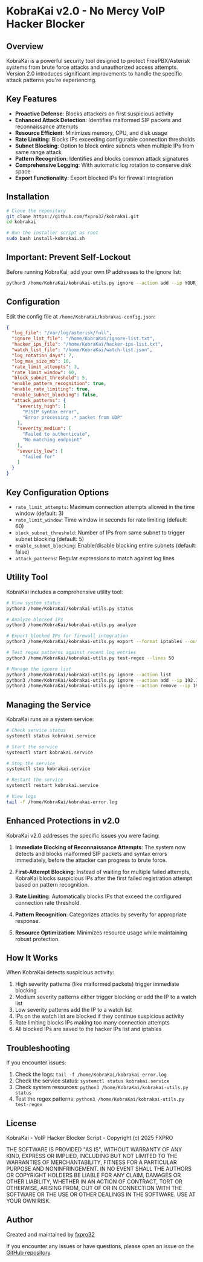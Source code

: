 # KobraKai v2.0 - No Mercy VoIP Hacker Blocker

## Overview

KobraKai is a powerful security tool designed to protect FreePBX/Asterisk systems from brute force attacks and unauthorized access attempts. Version 2.0 introduces significant improvements to handle the specific attack patterns you're experiencing.

## Key Features

- **Proactive Defense**: Blocks attackers on first suspicious activity
- **Enhanced Attack Detection**: Identifies malformed SIP packets and reconnaissance attempts
- **Resource Efficient**: Minimizes memory, CPU, and disk usage
- **Rate Limiting**: Blocks IPs exceeding configurable connection thresholds
- **Subnet Blocking**: Option to block entire subnets when multiple IPs from same range attack
- **Pattern Recognition**: Identifies and blocks common attack signatures
- **Comprehensive Logging**: With automatic log rotation to conserve disk space
- **Export Functionality**: Export blocked IPs for firewall integration

## Installation

```bash
# Clone the repository
git clone https://github.com/fxpro32/kobrakai.git
cd kobrakai

# Run the installer script as root
sudo bash install-kobrakai.sh
```

## Important: Prevent Self-Lockout

Before running KobraKai, add your own IP addresses to the ignore list:

```bash
python3 /home/KobraKai/kobrakai-utils.py ignore --action add --ip YOUR_IP
```

## Configuration

Edit the config file at `/home/KobraKai/kobrakai-config.json`:

```json
{
  "log_file": "/var/log/asterisk/full",
  "ignore_list_file": "/home/KobraKai/ignore-list.txt",
  "hacker_ips_file": "/home/KobraKai/hacker-ips-list.txt",
  "watch_list_file": "/home/KobraKai/watch-list.json",
  "log_rotation_days": 7,
  "log_max_size_mb": 10,
  "rate_limit_attempts": 3,
  "rate_limit_window": 60,
  "block_subnet_threshold": 5,
  "enable_pattern_recognition": true,
  "enable_rate_limiting": true,
  "enable_subnet_blocking": false,
  "attack_patterns": {
    "severity_high": [
      "PJSIP syntax error",
      "Error processing .* packet from UDP"
    ],
    "severity_medium": [
      "Failed to authenticate",
      "No matching endpoint"
    ],
    "severity_low": [
      "failed for"
    ]
  }
}
```

## Key Configuration Options

- `rate_limit_attempts`: Maximum connection attempts allowed in the time window (default: 3)
- `rate_limit_window`: Time window in seconds for rate limiting (default: 60)
- `block_subnet_threshold`: Number of IPs from same subnet to trigger subnet blocking (default: 5)
- `enable_subnet_blocking`: Enable/disable blocking entire subnets (default: false)
- `attack_patterns`: Regular expressions to match against log lines

## Utility Tool

KobraKai includes a comprehensive utility tool:

```bash
# View system status
python3 /home/KobraKai/kobrakai-utils.py status

# Analyze blocked IPs
python3 /home/KobraKai/kobrakai-utils.py analyze

# Export blocked IPs for firewall integration
python3 /home/KobraKai/kobrakai-utils.py export --format iptables --output /tmp/firewall-rules.txt

# Test regex patterns against recent log entries
python3 /home/KobraKai/kobrakai-utils.py test-regex --lines 50

# Manage the ignore list
python3 /home/KobraKai/kobrakai-utils.py ignore --action list
python3 /home/KobraKai/kobrakai-utils.py ignore --action add --ip 192.168.1.100
python3 /home/KobraKai/kobrakai-utils.py ignore --action remove --ip 192.168.1.100
```

## Managing the Service

KobraKai runs as a system service:

```bash
# Check service status
systemctl status kobrakai.service

# Start the service
systemctl start kobrakai.service

# Stop the service
systemctl stop kobrakai.service

# Restart the service
systemctl restart kobrakai.service

# View logs
tail -f /home/KobraKai/kobrakai-error.log
```

## Enhanced Protections in v2.0

KobraKai v2.0 addresses the specific issues you were facing:

1. **Immediate Blocking of Reconnaissance Attempts**: The system now detects and blocks malformed SIP packets and syntax errors immediately, before the attacker can progress to brute force.

2. **First-Attempt Blocking**: Instead of waiting for multiple failed attempts, KobraKai blocks suspicious IPs after the first failed registration attempt based on pattern recognition.

3. **Rate Limiting**: Automatically blocks IPs that exceed the configured connection rate threshold.

4. **Pattern Recognition**: Categorizes attacks by severity for appropriate response.

5. **Resource Optimization**: Minimizes resource usage while maintaining robust protection.

## How It Works

When KobraKai detects suspicious activity:

1. High severity patterns (like malformed packets) trigger immediate blocking
2. Medium severity patterns either trigger blocking or add the IP to a watch list
3. Low severity patterns add the IP to a watch list
4. IPs on the watch list are blocked if they continue suspicious activity
5. Rate limiting blocks IPs making too many connection attempts
6. All blocked IPs are saved to the hacker IPs list and iptables

## Troubleshooting

If you encounter issues:

1. Check the logs: `tail -f /home/KobraKai/kobrakai-error.log`
2. Check the service status: `systemctl status kobrakai.service`
3. Check system resources: `python3 /home/KobraKai/kobrakai-utils.py status`
4. Test the regex patterns: `python3 /home/KobraKai/kobrakai-utils.py test-regex`

## License

KobraKai - VoIP Hacker Blocker Script - Copyright (c) 2025 FXPRO

THE SOFTWARE IS PROVIDED "AS IS", WITHOUT WARRANTY OF ANY KIND, EXPRESS OR IMPLIED, INCLUDING BUT NOT LIMITED TO THE WARRANTIES OF MERCHANTABILITY, FITNESS FOR A PARTICULAR PURPOSE AND NONINFRINGEMENT. IN NO EVENT SHALL THE AUTHORS OR COPYRIGHT HOLDERS BE LIABLE FOR ANY CLAIM, DAMAGES OR OTHER LIABILITY, WHETHER IN AN ACTION OF CONTRACT, TORT OR OTHERWISE, ARISING FROM, OUT OF OR IN CONNECTION WITH THE SOFTWARE OR THE USE OR OTHER DEALINGS IN THE SOFTWARE. USE AT YOUR OWN RISK.

## Author

Created and maintained by [fxpro32](https://github.com/fxpro32)

If you encounter any issues or have questions, please open an issue on the [GitHub repository](https://github.com/fxpro32/kobrakai/issues).
